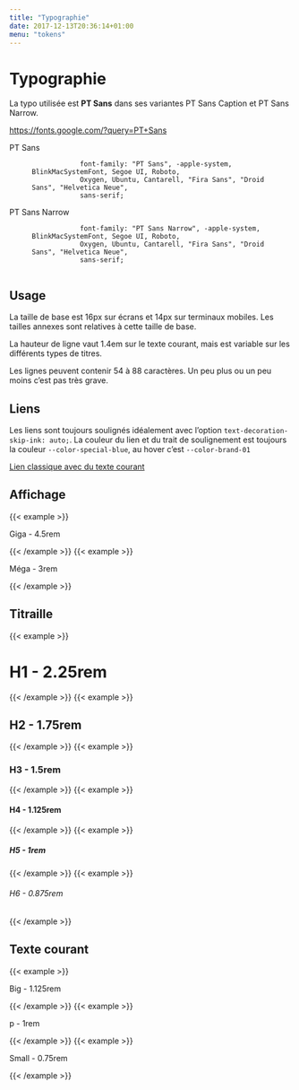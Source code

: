 ```yaml
---
title: "Typographie"
date: 2017-12-13T20:36:14+01:00
menu: "tokens"
---
```


# Typographie

La typo utilisée est **PT Sans** dans ses variantes PT Sans Caption et PT Sans Narrow.

https://fonts.google.com/?query=PT+Sans

<dl>
    <dt>PT Sans</dt>
    <dd>
        <code>
            font-family: "PT Sans", -apple-system, BlinkMacSystemFont, Segoe UI, Roboto,
            Oxygen, Ubuntu, Cantarell, "Fira Sans", "Droid Sans", "Helvetica Neue",
            sans-serif;
        </code>
    </dd>
    <dt>PT Sans Narrow</dt>
    <dd>
        <code>
            font-family: "PT Sans Narrow", -apple-system, BlinkMacSystemFont, Segoe UI, Roboto,
            Oxygen, Ubuntu, Cantarell, "Fira Sans", "Droid Sans", "Helvetica Neue",
            sans-serif;
        </code>
    </dd>
</dl>

## Usage

La taille de base est 16px sur écrans et 14px sur terminaux mobiles. Les tailles annexes sont relatives à cette taille de base.

La hauteur de ligne vaut 1.4em sur le texte courant, mais est variable sur les différents types de titres.

Les lignes peuvent contenir 54 à 88 caractères. Un peu plus ou un peu moins c’est pas très grave.

## Liens

<p>
    Les liens sont toujours soulignés idéalement avec l’option
    <code>text-decoration-skip-ink: auto;</code>. La couleur du lien et du trait de soulignement est toujours la couleur <code>--color-special-blue</code>, au hover c’est <code>--color-brand-01</code>
</p>

<a href="">Lien classique avec du texte courant</a>

## Affichage

{{< example >}}<p class="giga">Giga - 4.5rem</p>{{< /example >}}
{{< example >}}<p class="mega">Méga - 3rem</p>{{< /example >}}

## Titraille

{{< example >}}<h1>H1 - 2.25rem</h1>{{< /example >}}
{{< example >}}<h2>H2 - 1.75rem</h2>{{< /example >}}
{{< example >}}<h3>H3 - 1.5rem</h3>{{< /example >}}
{{< example >}}<h4>H4 - 1.125rem</h4>{{< /example >}}
{{< example >}}<h5>H5 - 1rem</h5>{{< /example >}}
{{< example >}}<h6>H6 - 0.875rem</h6>{{< /example >}}

## Texte courant

{{< example >}}<p class="big">Big - 1.125rem</p>{{< /example >}}
{{< example >}}<p>p - 1rem</p>{{< /example >}}
{{< example >}}<p class="small">Small - 0.75rem</p>{{< /example >}}
